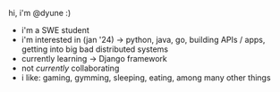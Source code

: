 hi, i'm @dyune :)
- i'm a SWE student
- i'm interested in (jan '24) -> python, java, go, building APIs / apps, getting into big bad distributed systems
- currently learning -> Django framework
- not *currently* collaborating
- i like: gaming, gymming, sleeping, eating, among many other things

<!---
dyune/dyune is a ✨ special ✨ repository because its `README.md` (this file) appears on your GitHub profile.
You can click the Preview link to take a look at your changes.
--->
